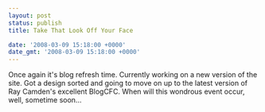```yaml
---
layout: post
status: publish
title: Take That Look Off Your Face

date: '2008-03-09 15:18:00 +0000'
date_gmt: '2008-03-09 15:18:00 +0000'
---
```

Once again it's blog refresh time. Currently working on a new version of the site. Got a design sorted and going to move on up to the latest version of Ray Camden's excellent BlogCFC. When will this wondrous event occur, well, sometime soon...
